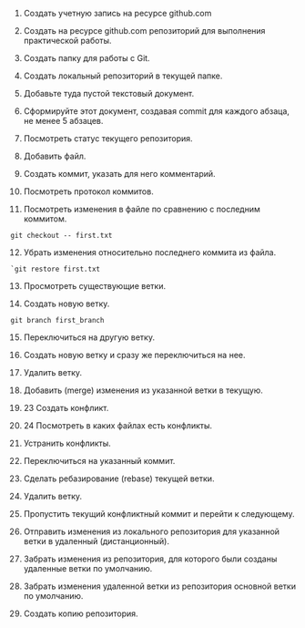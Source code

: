 1. Создать учетную запись на ресурсе github.com

2. Создать на ресурсе github.com репозиторий для выполнения практической работы.

3. Создать папку для работы с Git.

4. Создать локальный репозиторий в текущей папке.

5. Добавьте туда пустой текстовый документ.

6. Сформируйте этот документ, создавая commit для каждого абзаца, не менее 5 абзацев.

7. Посмотреть статус текущего репозитория.

8. Добавить файл.

9. Создать коммит, указать для него комментарий.

10. Посмотреть протокол коммитов.

11. Посмотреть изменения в файле по сравнению с последним коммитом.
```git
git checkout -- first.txt
```
12. Убрать изменения относительно последнего коммита из файла.
```git
`git restore first.txt
```
13. Просмотреть существующие ветки.

14. Создать новую ветку.
```git
git branch first_branch
```
15. Переключиться на другую ветку.

16. Создать новую ветку и сразу же переключиться на нее.

17. Удалить ветку.

18. Добавить (merge) изменения из указанной ветки в текущую.

19. 23 Создать конфликт.

20. 24 Посмотреть в каких файлах есть конфликты.

21. Устранить конфликты.

22. Переключиться на указанный коммит.

23. Сделать ребазирование (rebase) текущей ветки.

24. Удалить ветку.

25. Пропустить текущий конфликтный коммит и перейти к следующему.

26. Отправить изменения из локального репозитория для указанной ветки в удаленный (дистанционный).

27. Забрать изменения из репозитория, для которого были созданы удаленные ветки по умолчанию.

28. Забрать изменения удаленной ветки из репозитория основной ветки по умолчанию.

29. Создать копию репозитория.

